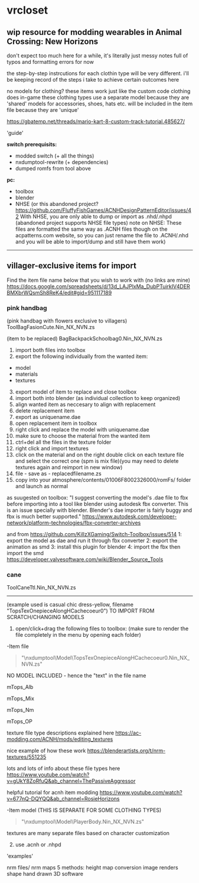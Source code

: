 # vrcloset
## wip resource for modding wearables in Animal Crossing: New Horizons
don't expect too much here for a while, it's literally just messy notes full of typos and formatting errors for now



the step-by-step instrcutions for each clothin type will be very different. i'll be keeping record of the steps i take to achieve certain outcomes here

no models for clothing? these items work just like the custom code clothing does in-game
these clothing types use a separate model because they are 'shared'
models for accessories, shoes, hats etc. will be included in the item file because they are 'unique'


https://gbatemp.net/threads/mario-kart-8-custom-track-tutorial.485627/

'guide'

**switch prerequisits:**
- modded switch (+ all the things)
- nxdumptool-rewrite (+ dependencies)
- dumped romfs from tool above

**pc:**
- toolbox
- blender
- NHSE (or this abandoned project? https://github.com/FluffyFishGames/ACNHDesignPatternEditor/issues/42 With NHSE, you are only able to dump or import as .nhd/.nhpd (abandoned project supports NHSE file types) note on NHSE: These files are formatted the same way as .ACNH files though on the acpatterns.com website, so you can just rename the file to .ACNH/.nhd and you will be able to import/dump and still have them work)

-------------------
## villager-exclusive items for import
Find the item file name below that you wish to work with (no links are mine) 
https://docs.google.com/spreadsheets/d/13d_LAJPlxMa_DubPTuirkIV4DERBMXbrWQsmSh8ReK4/edit#gid=951117189



### pink handbag
(pink handbag with flowers exclusive to villagers)
ToolBagFasionCute.Nin_NX_NVN.zs 

(item to be replaced)
BagBackpackSchoolbag0.Nin_NX_NVN.zs

1. import both files into toolbox
2. export the following individually from the wanted item:
- model
- materials
- textures
3. export model of item to replace and close toolbox
4. import both into blender (as individual collection to keep organized)
5. align wanted item as neccesary to align with replacement 
6. delete replacement item
7. export as uniquename.dae
8. open replacement item in toolbox
9. right click and replace the model with uniquename.dae
10. make sure to choose the material from the wanted item
11. ctrl+del all the files in the texture folder
12. right click and import textures
13. click on the material and on the right double click on each texture file and select the correct one (spm is mix file)(you may need to delete textures again and reimport in new window)
14. file - save as - replacedfilename.zs
15. copy into your atmosphere/contents/01006F8002326000/romFs/ folder and launch as normal


as suugested on toolbox: "I suggest converting the model's .dae file to fbx before importing into a tool like blender using autodesk fbx converter.
This is an issue specially with blender. Blender's dae importer is fairly buggy and fbx is much better supported."
https://www.autodesk.com/developer-network/platform-technologies/fbx-converter-archives

and 
from https://github.com/KillzXGaming/Switch-Toolbox/issues/514
1: export the model as dae and run it through fbx converter
2: export the animation as smd
3: install this plugin for blender
4: import the fbx then import the smd
https://developer.valvesoftware.com/wiki/Blender_Source_Tools







### cane
ToolCaneTtl.Nin_NX_NVN.zs







-------------------
(example used is casual chic dress-yellow, filename "TopsTexOnepieceAlongHCachecoeur0") 
TO IMPORT FROM SCRATCH/CHANGING MODELS

1. open/click+drag the following files to toolbox:
(make sure to render the file completely in the menu by opening each folder)

-Item file
> "\nxdumptool\Model\TopsTexOnepieceAlongHCachecoeur0.Nin_NX_NVN.zs"

NO MODEL INCLUDED - hence the "text" in the file name

mTops_Alb 

mTops_Mix 

mTops_Nm 

mTops_OP 

texture file type descriptions explained here
https://ac-modding.com/ACNH/mods/editing_textures

nice example of how these work
https://blenderartists.org/t/nrm-textures/551235

lots and lots of info about these file types here
https://www.youtube.com/watch?v=gUkY8ZoRfuQ&ab_channel=ThePassiveAggressor

helpful tutorial for acnh item modding
https://www.youtube.com/watch?v=677nQ-DQYQQ&ab_channel=RosieHorizons




-Item model (THIS IS SEPARATE FOR SOME CLOTHING TYPES) 
> "\nxdumptool\Model\PlayerBody.Nin_NX_NVN.zs"

textures are many separate files based on character customization


2. use .acnh or .nhpd 



'examples'

nrm files/ nrm maps
5 methods:
height map conversion
image renders
shape
hand drawn
3D software



